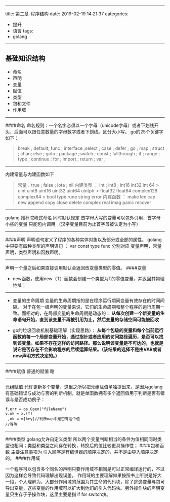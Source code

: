 
---
title: 第二章-程序结构
date: 2019-02-19 14:21:37
categories:
- 提升
- 语言
tags: 
- golang
---

基础知识结构
-----
* 命名 
* 声明
* 变量
* 赋值
* 类型
* 包和文件 
* 作用域
* * *
####命名
命名规则：一个名字必须以一个字母（unicode字母）或者下划线开头，后面可以跟任意数量的字母数字或者下划线。区分大小写。
go的25个关键字如下：
>break ; default; func ; interface ;select ;  case ;  defer ;  go  ; map ; struct ; chan; else ; goto ; package ;switch ; const ; fallthrough ; if ; range ; type ; continue ; for ; import ; return ; var ;
>
----
内建常量与内建函数如下
>常量：true ;  false  ;    iota  ; nil 
内建类型  ：    int   ;   int8   ; int16  int32    int 64 
             >         uint uint8  uint16  uint32  uint64  uintptr
             >         float32 float64 complex128  complex64
             >         bool type rune string  error
内建函数 ： make  len  cap  new  append   copy  close  delete 
                     complex real imag 
                    panic recover 
-----
golang  推荐驼峰式命名  同时默认规定 首字母大写的变量可以包外引用，首字母小些的变量 只能包内调用  （汉字变量目前为止首字母被认定为小写）
* * * *
####声明
声明语句定义了程序的各种实体对象以及部分或全部的属性。 golang 中只要有四种类型的声明语句 ： var const type func 分别对应 变量声明，常量声明，类型声明和函数声明。    
* * * *
声明一个量之后如果直接调用默认会返回改变量类型的零值。
####变量
* new函数，使用new（T）函数会创建一个类型为T的零值变量，并返回其物理地址；
* * *
* 变量的生命周期 
变量的生命周期指的是在程序运行期间变量有效存在的时间间隔。 对于在包一级声明的变量来说，它们的生命周期和整个程序的运行周期一致。而相对的，在局部变量的生命周期是动态的： **从每次创建一个新变量的生命语句开始，直到该变量不再被引用为止，然后变量的存储空间可能被回收**

* go的垃圾回收机制基础理解（实现思路）：
**从每个包级的变量和每个当前运行函数的每一个局部变量开始，通过指针或者应用的访问路径遍历，是否可以找到该变量。如果不存在这样的访问路径。那么说明该变量是不可达的，也就是说它是否存在不会影响程序的后续运算结果。（该结果的选择不是由VAR或者new声明方式决定的。）**

* * * 
####赋值
普通的赋值 略
* * *
元组赋值
允许更新多个变量，这里之所以把元组赋值单独提出来，是因为golang有基础错误与成功与否的判断机制，就是单函数拥有多个返回值用于判断是否有错误与是否成功例子： 
```
f,err = os.Open("fileName")
v.ok = x.(T)
_,ok = m[key]//判断map中是否有这个值
//等等
```
* * *
####类型
golang允许自定义类型 所以两个变量判断相当的条件为值相同同时类型也相同；类型和类型之间存在转换，转换后的值比较更具操作性；
####包和函数
主要注意事项为 引入顺序是有编译器的顺序决定的，并不是由导入顺序决定的。
####作用域

一个程序可以包含多个同名的声明只要作用域不相同是可以正常编译运行的，不过因为这样会导致代码理解出现误差。
作用域的主要理解如果按照书上所说是好大一段，个人理解为，大部分作用域的范围为其生命的代码块，除了逃逸变量与包可导出变量，这些变量的作用域可以扩大到他们的引入代码块。另外操作块的声明变量只生存于子操作块，这里主要是指 if for  switch块。












